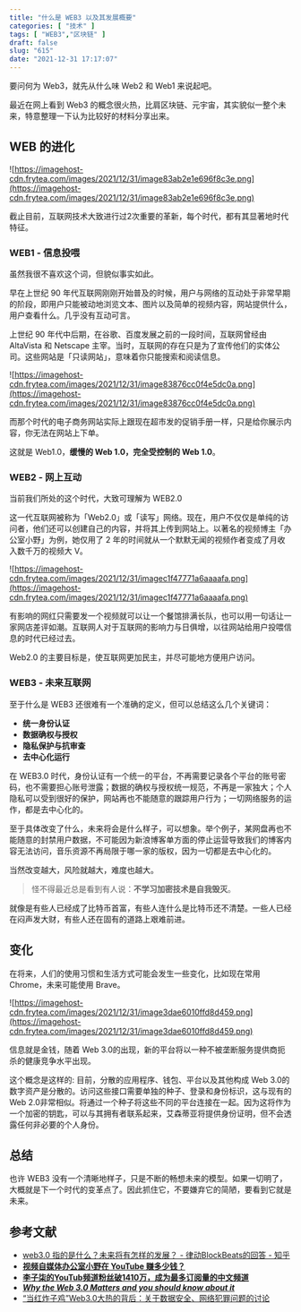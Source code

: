 ```yaml
---
title: "什么是 WEB3 以及其发展概要"
categories: [ "技术" ]
tags: [ "WEB3","区块链" ]
draft: false
slug: "615"
date: "2021-12-31 17:17:07"
---
```


要问何为 Web3，就先从什么味 Web2 和 Web1 来说起吧。

最近在网上看到 Web3 的概念很火热，比肩区块链、元宇宙，其实貌似一整个未来，特意整理一下认为比较好的材料分享出来。

## WEB 的进化

![https://imagehost-cdn.frytea.com/images/2021/12/31/image83ab2e1e696f8c3e.png](https://imagehost-cdn.frytea.com/images/2021/12/31/image83ab2e1e696f8c3e.png)

截止目前，互联网技术大致进行过2次重要的革新，每个时代，都有其显著地时代特征。

### WEB1 - 信息投喂

虽然我很不喜欢这个词，但貌似事实如此。

早在上世纪 90 年代互联网刚刚开始普及的时候，用户与网络的互动处于非常早期的阶段，即用户只能被动地浏览文本、图片以及简单的视频内容，网站提供什么，用户查看什么。几乎没有互动可言。

上世纪 90 年代中后期，在谷歌、百度发展之前的一段时间，互联网曾经由 AltaVista 和 Netscape 主宰。当时，互联网的存在只是为了宣传他们的实体公司。这些网站是「只读网站」，意味着你只能搜索和阅读信息。

![https://imagehost-cdn.frytea.com/images/2021/12/31/image83876cc0f4e5dc0a.png](https://imagehost-cdn.frytea.com/images/2021/12/31/image83876cc0f4e5dc0a.png)

而那个时代的电子商务网站实际上跟现在超市发的促销手册一样，只是给你展示内容，你无法在网站上下单。

这就是 Web1.0，**缓慢的 Web 1.0，完全受控制的 Web 1.0**。

### WEB2 - 网上互动

当前我们所处的这个时代，大致可理解为 WEB2.0

这一代互联网被称为「Web2.0」或「读写」网络。现在，用户不仅仅是单纯的访问者，他们还可以创建自己的内容，并将其上传到网站上。以著名的视频博主「办公室小野」为例，她仅用了 2 年的时间就从一个默默无闻的视频作者变成了月收入数千万的视频大 V。

![https://imagehost-cdn.frytea.com/images/2021/12/31/imagec1f47771a6aaaafa.png](https://imagehost-cdn.frytea.com/images/2021/12/31/imagec1f47771a6aaaafa.png)

有影响的网红只需要发一个视频就可以让一个餐馆排满长队，也可以用一句话让一家网店差评如潮。互联网人对于互联网的影响力与日俱增，以往网站给用户投喂信息的时代已经过去。

Web2.0 的主要目标是，使互联网更加民主，并尽可能地方便用户访问。

### WEB3 - 未来互联网

至于什么是 WEB3 还很难有一个准确的定义，但可以总结这么几个关键词：

- **统一身份认证**
- **数据确权与授权**
- **隐私保护与抗审查**
- **去中心化运行**

在 WEB3.0 时代，身份认证有一个统一的平台，不再需要记录各个平台的账号密码，也不需要担心账号泄露；数据的确权与授权统一规范，不再是一家独大；个人隐私可以受到很好的保护，网站再也不能随意的跟踪用户行为；一切网络服务的运作，都是去中心化的。

至于具体改变了什么，未来将会是什么样子，可以想象。举个例子，某网盘再也不能随意的封禁用户数据，不可能因为新浪博客单方面的停止运营导致我们的博客内容无法访问，音乐资源不再局限于哪一家的版权，因为一切都是去中心化的。

当然改变越大，风险就越大，难度也越大。

> 怪不得最近总是看到有人说：**不学习加密技术是自我毁灭**。
> 

就像是有些人已经成了比特币首富，有些人连什么是比特币还不清楚。一些人已经在闷声发大财，有些人还在固有的道路上艰难前进。

## 变化

在将来，人们的使用习惯和生活方式可能会发生一些变化，比如现在常用 Chrome，未来可能使用 Brave。

![https://imagehost-cdn.frytea.com/images/2021/12/31/image3dae6010ffd8d459.png](https://imagehost-cdn.frytea.com/images/2021/12/31/image3dae6010ffd8d459.png)

信息就是金钱，随着 Web 3.0的出现，新的平台将以一种不被垄断服务提供商扼杀的健康竞争水平出现。

这个概念是这样的: 目前，分散的应用程序、钱包、平台以及其他构成 Web 3.0的数字资产是分散的。访问这些接口需要单独的种子、登录和身份标识，这与现有的 Web 2.0非常相似。将通过一个种子将这些不同的平台连接在一起。因为这将作为一个加密的钥匙，可以与其拥有者联系起来，艾森蒂亚将提供身份证明，但不会透露任何非必要的个人身份。

## 总结

也许 WEB3 没有一个清晰地样子，只是不断的畅想未来的模型。如果一切明了，大概就是下一个时代的变革点了。因此抓住它，不要嫌弃它的简陋，要看到它就是未来。

## 参考文献

- [web3.0 指的是什么？未来将有怎样的发展？ - 律动BlockBeats的回答 - 知乎](https://www.zhihu.com/question/341559382/answer/795552308)
- **[视频自媒体办公室小野在 YouTube 赚多少钱？](https://youtubercn.com/archives/747)**
- **[李子柒的YouTub频道粉丝破1410万，成为最多订阅量的中文频道](https://youtubercn.com/archives/1119)**
- ***[Why the Web 3.0 Matters and you should know about it](https://medium.com/@essentia1/why-the-web-3-0-matters-and-you-should-know-about-it-a5851d63c949)***
- [“当红炸子鸡”Web3.0大热的背后：关于数据安全、网络犯罪问题的讨论](https://www.btc170.com/hot/2838.html)